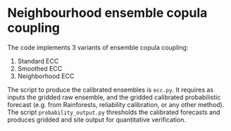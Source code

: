 # Neighbourhood ensemble copula coupling

The code implements 3 variants of ensemble copula coupling:

1. Standard ECC
2. Smoothed ECC
3. Neighborhood ECC

The script to produce the calibrated ensembles is `ecc.py`. It requires as inputs the gridded raw ensemble, and the gridded calibrated probabilistic forecast (e.g. from Rainforests, reliability calibration, or any other method).
The script `probability_output.py` thresholds the calibrated forecasts and produces gridded and site output for quantitative verification.
